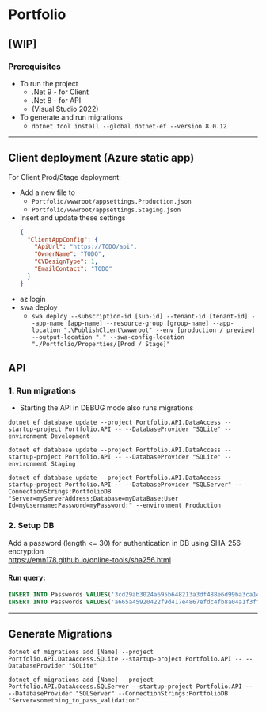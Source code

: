 # Portfolio

## [WIP]

### Prerequisites
- To run the project
  - .Net 9 - for Client
  - .Net 8 - for API
  - (Visual Studio 2022)
- To generate and run migrations
  - `dotnet tool install --global dotnet-ef --version 8.0.12`

---

## Client deployment (Azure static app)
For Client Prod/Stage deployment:  
- Add a new file to
  - `Portfolio/wwwroot/appsettings.Production.json`
  - `Portfolio/wwwroot/appsettings.Staging.json`
- Insert and update these settings
  ```json
  {
    "ClientAppConfig": {
      "ApiUrl": "https://TODO/api",
      "OwnerName": "TODO",
      "CVDesignType": 1,
      "EmailContact": "TODO"
    }
  }
  ```
- az login
- swa deploy
  - `swa deploy --subscription-id [sub-id] --tenant-id [tenant-id] --app-name [app-name] --resource-group [group-name] --app-location ".\PublishClient\wwwroot" --env [production / preview] --output-location "." --swa-config-location "./Portfolio/Properties/[Prod / Stage]"`

## API
### 1. Run migrations
- Starting the API in DEBUG mode also runs migrations
```
dotnet ef database update --project Portfolio.API.DataAccess --startup-project Portfolio.API -- --DatabaseProvider "SQLite" --environment Development

dotnet ef database update --project Portfolio.API.DataAccess --startup-project Portfolio.API -- --DatabaseProvider "SQLite" --environment Staging

dotnet ef database update --project Portfolio.API.DataAccess --startup-project Portfolio.API -- --DatabaseProvider "SQLServer" --ConnectionStrings:PortfolioDB "Server=myServerAddress;Database=myDataBase;User Id=myUsername;Password=myPassword;" --environment Production
```

### 2. Setup DB
Add a password (length <= 30) for authentication in DB using SHA-256 encryption  
https://emn178.github.io/online-tools/sha256.html  
#### Run query:
```SQL
INSERT INTO Passwords VALUES('3cd29ab3024a695b648213a3df488e6d99ba3ca1497b6a8bf4289c7692ca5f52'); --- Test#123
INSERT INTO Passwords VALUES('a665a45920422f9d417e4867efdc4fb8a04a1f3fff1fa07e998e86f7f7a27ae3'); --- 123
```

---

## Generate Migrations
```
dotnet ef migrations add [Name] --project Portfolio.API.DataAccess.SQLite --startup-project Portfolio.API -- --DatabaseProvider "SQLite"

dotnet ef migrations add [Name] --project Portfolio.API.DataAccess.SQLServer --startup-project Portfolio.API -- --DatabaseProvider "SQLServer" --ConnectionStrings:PortfolioDB "Server=something_to_pass_validation"
```
